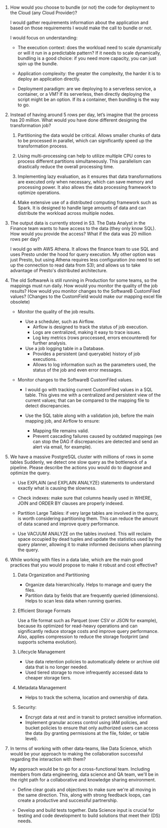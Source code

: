 1. How would you choose to bundle (or not) the code for deployment to the Cloud (any Cloud Provider)?

    I would gather requirements information about the application and based on those requirements I would make the call to bundle or not.

    I would focus on understanding:

    - The execution context: does the workload need to scale dynamically or will it run in a predictable pattern? If it needs to scale dynamically, bundling is a good choice: if you need more capacity, you can just spin up the bundle.

    - Application complexity: the greater the complexity, the harder it is to deploy an application directly.

    - Deployment paradigm: are we deploying to a serverless service, a container, or a VM? If its serverless, then directly deploying the script might be an option. If its a container, then bundling is the way to go.

2. Instead of having around 5 rows per day, let’s imagine that the process has 20 million. What would you have done different designing the transformation job?

    1. Partitioning the data would be critical. Allows smaller chunks of data to be processed in parallel, which can significantly speed up the transformation process.

    2. Using multi-processing can help to utilize multiple CPU cores to process different partitions simultaneously. This parallelism can drastically reduce the overall processing time.

    3. Implementing lazy evaluation, as it ensures that data transformations are executed only when necessary, which can save memory and processing power. It also allows the data processing framework to optimize operations.

    4. Make extensive use of a distributed computing framework such as Spark. It is designed to handle large amounts of data and can distribute the workload across multiple nodes.

3. The output data is currently stored in S3. The Data Analyst in the Finance team wants to have access to the data (they only know SQL). How would you provide the access? What if the data was 20 million rows per day?

    I would go with AWS Athena. It allows the finance team to use SQL and uses Presto under the hood for query execution. My other option was just Presto, but using Athena requires less configuration (no need to set up the connection to read data from S3); and allows us to take advantage of Presto's distributed architecture.

4. The old SoftwareA is still running in Production for some teams, so the mappings must run daily. How would you monitor the quality of the job results? How would you monitor changes to the SoftwareB CustomFiled values? (Changes to the CustomField would make our mapping excel file obsolete)

    - Monitor the quality of the job results.

        - Use a scheduler, such as Airflow.
            - Airflow is designed to track the status of job execution.
            - Logs are centralized, making it easy to trace issues.
            - Log key metrics (rows proccessed, errors encountered) for further analysis.
        - Use a job logging table in a Database.
            - Provides a persistent (and queryable) history of job executions.
            - Allows to log information such as the parameters used, the status of the job and even error messages.

    - Monitor changes to the SoftwareB CustomFiled values.

        - I would go with tracking current CustomFiled values in a SQL table. This gives me with a centralized and persistent view of the current values; that can be compared to the mapping file to detect discrepancies.

        - Use the SQL table along with a validation job, before the main mapping job, and Airflow to ensure:
            - Mapping file remains valid.
            - Prevent cascading failures caused by outdated mappings (we can stop the DAG if discrepancies are detected and send an alert via email, for example).

5. We have a massive PostgreSQL cluster with millions of rows in some tables Suddenly, we detect one slow query as the bottleneck of a pipeline. Please describe the actions you would do to diagnose and optimize the query.

    - Use EXPLAIN (and EXPLAIN ANALYZE) statements to understand exactly what is causing the slowness.

    - Check indexes: make sure that columns heavily used in WHERE, JOIN and ORDER BY clauses are properly indexed.

    - Partition Large Tables: if very large tables are involved in the query, is worth considering partitioning them. This can reduce the amount of data scaned and improve query performance.

    - Use VACUUM ANALYZE on the tables involved. This will reclaim space occupied by dead tuples and update the statistics used by the query planner, allowing it to make informed decisions when planning the query.

6. While working with files in a data lake, which are the main good practices that you would propose to make it robust and cost effective?

    1. Data Organization and Partitioning

        - Organize data hierarchically. Helps to manage and query the files.
        - Partition data by fields that are frequently queried (dimensions). Helps to scan less data when running queries.

    2. Efficient Storage Formats

        Use a file format such as Parquet (over CSV or JSON for example), because its optimized for read-heavy operations and can significantly reduce storage costs and improve query performance. Also, applies compression to reduce the storage footprint (and supports schema evolution).

    3. Lifecycle Management

        - Use data retention policies to automatically delete or archive old data that is no longer needed.
        - Used tiered storage to move infrequently accessed data to cheaper storage tiers.

    4. Metadata Management

        - Helps to track the schema, location and ownership of data.

    5. Security:

        - Encrypt data at rest and in transit to protect sensitive information.
        - Implement granular access control using IAM policies, and bucket policies to ensure that only authorized users can access the data (by granting permissions at the file, folder, or table level).

7. In terms of working with other data-teams, like Data Science, which would be your approach to making the collaboration successful regarding the interaction with them?

    My approach would be to go for a cross-functional team. Including members from data engineering, data science and QA team, we'll be in the right path for a collaborative and knowledge sharing environment.

    - Define clear goals and objectives to make sure we're all moving in the same direction. This, along with strong feedback loops, can create a productive and successful partnership.

    - Develop and build tests together. Data Science input is crucial for testing and code development to build solutions that meet their (DS) needs.
